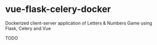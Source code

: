 # vue-flask-celery-docker
Dockerized client-server application of Letters &amp; Numbers Game using Flask, Celery and Vue

TODO
